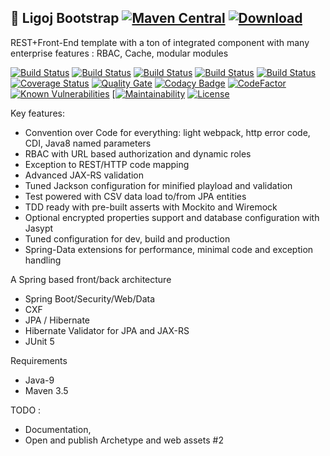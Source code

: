 ## :link: Ligoj Bootstrap [![Maven Central](https://maven-badges.herokuapp.com/maven-central/org.ligoj.bootstrap/root/badge.svg)](https://maven-badges.herokuapp.com/maven-central/org.ligoj.bootstrap/root) [ ![Download](https://api.bintray.com/packages/ligoj/maven-repo/bootstrap/images/download.svg) ](https://bintray.com/ligoj/maven-repo/bootstrap/_latestVersion)
REST+Front-End template with a ton of integrated component with many enterprise features : RBAC, Cache, modular modules

[![Build Status](https://travis-ci.org/ligoj/bootstrap.svg?branch=master)](https://travis-ci.org/ligoj/bootstrap)
[![Build Status](https://circleci.com/gh/ligoj/bootstrap.svg?style=svg)](https://circleci.com/gh/ligoj/bootstrap)
[![Build Status](https://codeship.com/projects/525fc7e0-ee2d-0134-7ad9-461f05fb3ee5/status?branch=master)](https://codeship.com/projects/208680)
[![Build Status](https://semaphoreci.com/api/v1/ligoj/bootstrap/branches/master/shields_badge.svg)](https://semaphoreci.com/ligoj/bootstrap)
[![Build Status](https://ci.appveyor.com/api/projects/status/j0949l609j75mif3/branch/master?svg=true)](https://ci.appveyor.com/project/ligoj/bootstrap/branch/master)
[![Coverage Status](https://coveralls.io/repos/github/ligoj/bootstrap/badge.svg?branch=master)](https://coveralls.io/github/ligoj/bootstrap?branch=master)
[![Quality Gate](https://sonarcloud.io/api/badges/gate?key=org.ligoj.bootstrap:root)](https://sonarcloud.io/dashboard/index/org.ligoj.bootstrap:root)
[![Codacy Badge](https://api.codacy.com/project/badge/Grade/e6c472b13c5a49b4882d27632f79b6de)](https://www.codacy.com/app/ligoj/bootstrap?utm_source=github.com&amp;utm_medium=referral&amp;utm_content=ligoj/bootstrap&amp;utm_campaign=Badge_Grade)
[![CodeFactor](https://www.codefactor.io/repository/github/ligoj/bootstrap/badge)](https://www.codefactor.io/repository/github/ligoj/bootstrap)
[![Known Vulnerabilities](https://snyk.io/test/github/ligoj/bootstrap/badge.svg)](https://snyk.io/test/github/ligoj/bootstrap)
[[![Maintainability](https://api.codeclimate.com/v1/badges/f5654026ebe3ab16526c/maintainability)](https://codeclimate.com/github/ligoj/bootstrap/maintainability)
[![License](http://img.shields.io/:license-mit-blue.svg)](http://gus.mit-license.org/)

Key features:
- Convention over Code for everything: light webpack, http error code, CDI, Java8 named parameters
- RBAC with URL based authorization and dynamic roles
- Exception to REST/HTTP code mapping
- Advanced JAX-RS validation
- Tuned Jackson configuration for minified playload and validation
- Test powered with CSV data load to/from JPA entities
- TDD ready with pre-built asserts with Mockito and Wiremock
- Optional encrypted properties support and database configuration with Jasypt
- Tuned configuration for dev, build and production
- Spring-Data extensions for performance, minimal code and exception handling

A Spring based front/back architecture
- Spring Boot/Security/Web/Data
- CXF
- JPA / Hibernate
- Hibernate Validator for JPA and JAX-RS
- JUnit 5

Requirements
- Java-9
- Maven 3.5

TODO :
- Documentation, 
- Open and publish Archetype and web assets #2
